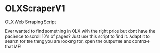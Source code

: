 # OLXScraperV1
OLX Web Scraping Script

Ever wanted to find something in OLX with the right price but dont have the pacience to scroll 10's of pages?
Just use this script to find it. Adapt it to search for the thing you are looking for, open the outputfile and control-F that MF!

